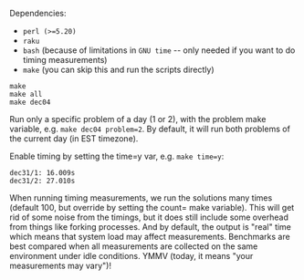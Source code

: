 Dependencies:

* `perl (>=5.20)`
* `raku`
* `bash` (because of limitations in `GNU time` -- only needed if
   you want to do timing measurements)
* `make` (you can skip this and run the scripts directly)

```
make
make all
make dec04
```

Run only a specific problem of a day (1 or 2), with the problem
make variable, e.g. `make dec04 problem=2`. By default, it will
run both problems of the current day (in EST timezone).

Enable timing by setting the time=y var, e.g. `make time=y`:

```
dec31/1: 16.009s
dec31/2: 27.010s
```

When running timing measurements, we run the solutions many times
(default 100, but override by setting the count= make variable).
This will get rid of some noise from the timings, but it does
still include some overhead from things like forking processes.
And by default, the output is "real" time which means that system
load may affect measurements. Benchmarks are best compared when
all measurements are collected on the same environment under idle
conditions. YMMV (today, it means "your measurements may vary")!

